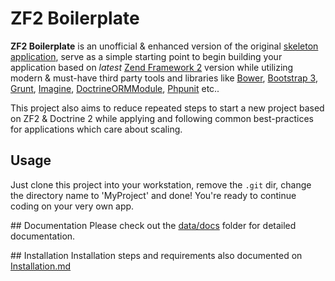 # ZF2 Boilerplate
**ZF2 Boilerplate** is an unofficial & enhanced version of the original [skeleton application](https://github.com/zendframework/ZendSkeletonApplication), serve as a simple starting point to begin building your application based on _latest_ [Zend Framework 2](https://github.com/zendframework/zf2) version while utilizing modern & must-have third party tools and libraries like [Bower](http://bower.io/), [Bootstrap 3](http://getbootstrap.com/), [Grunt](http://gruntjs.com/), [Imagine](https://github.com/avalanche123/Imagine), [DoctrineORMModule](https://github.com/doctrine/DoctrineORMModule), [Phpunit](https://phpunit.de/) etc..

This project also aims to reduce repeated steps to start a new project based on ZF2 & Doctrine 2 while applying and following common best-practices for applications which care about scaling.

## Usage
Just clone this project into your workstation, remove the `.git` dir, change the directory name to 'MyProject' and done! You're ready to continue coding on your very own app.

## Documentation
Please check out the [data/docs](data/docs) folder for detailed documentation.

## Installation
Installation steps and requirements also documented on [Installation.md](data/docs//02.Installation.md) 